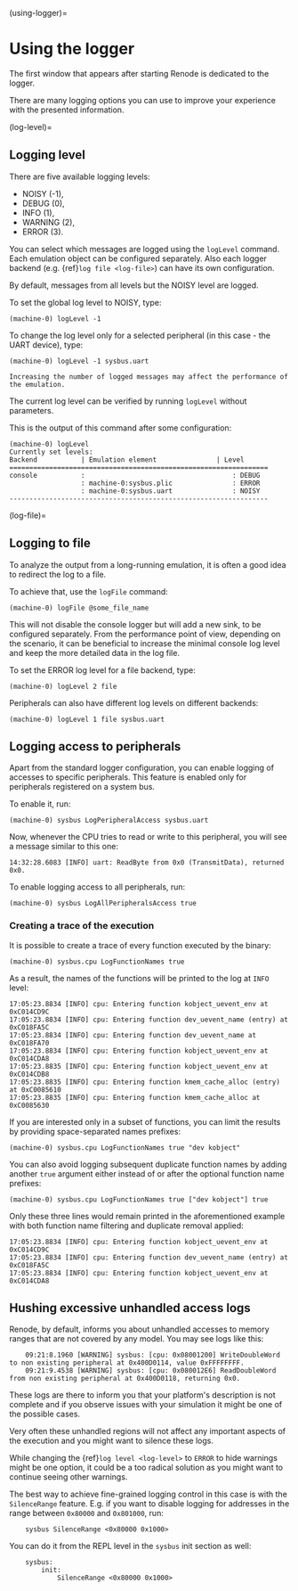 (using-logger)=

# Using the logger

The first window that appears after starting Renode is dedicated to the logger.

There are many logging options you can use to improve your experience with the presented information.

(log-level)=

## Logging level

There are five available logging levels:

* NOISY (-1),
* DEBUG (0),
* INFO (1),
* WARNING (2),
* ERROR (3).

You can select which messages are logged using the `logLevel` command.
Each emulation object can be configured separately.
Also each logger backend (e.g. {ref}`log file <log-file>`) can have its own configuration.

By default, messages from all levels but the NOISY level are logged.

To set the global log level to NOISY, type:

```
(machine-0) logLevel -1
```

To change the log level only for a selected peripheral (in this case - the UART device), type:

```
(machine-0) logLevel -1 sysbus.uart
```

```{note}
Increasing the number of logged messages may affect the performance of the emulation.
```

The current log level can be verified by running `logLevel` without parameters.

This is the output of this command after some configuration:

```
(machine-0) logLevel
Currently set levels:
Backend           | Emulation element               | Level
=================================================================
console           :                                     : DEBUG
                  : machine-0:sysbus.plic               : ERROR
                  : machine-0:sysbus.uart               : NOISY
-----------------------------------------------------------------
```

(log-file)=

## Logging to file

To analyze the output from a long-running emulation, it is often a good idea to redirect the log to a file.

To achieve that, use the `logFile` command:

```
(machine-0) logFile @some_file_name
```

This will not disable the console logger but will add a new sink, to be configured separately.
From the performance point of view, depending on the scenario, it can be beneficial to increase the minimal console log level and keep the more detailed data in the log file.

To set the ERROR log level for a file backend, type:

```
(machine-0) logLevel 2 file
```

Peripherals can also have different log levels on different backends:

```
(machine-0) logLevel 1 file sysbus.uart
```

## Logging access to peripherals

Apart from the standard logger configuration, you can enable logging of accesses to specific peripherals.
This feature is enabled only for peripherals registered on a system bus.

To enable it, run:

```
(machine-0) sysbus LogPeripheralAccess sysbus.uart
```

Now, whenever the CPU tries to read or write to this peripheral, you will see a message similar to this one:

```
14:32:28.6083 [INFO] uart: ReadByte from 0x0 (TransmitData), returned 0x0.
```

To enable logging access to all peripherals, run:

```
(machine-0) sysbus LogAllPeripheralsAccess true
```

### Creating a trace of the execution

It is possible to create a trace of every function executed by the binary:

```
(machine-0) sysbus.cpu LogFunctionNames true
```

As a result, the names of the functions will be printed to the log at `INFO` level:

```
17:05:23.8834 [INFO] cpu: Entering function kobject_uevent_env at 0xC014CD9C
17:05:23.8834 [INFO] cpu: Entering function dev_uevent_name (entry) at 0xC018FA5C
17:05:23.8834 [INFO] cpu: Entering function dev_uevent_name at 0xC018FA70
17:05:23.8834 [INFO] cpu: Entering function kobject_uevent_env at 0xC014CDA8
17:05:23.8835 [INFO] cpu: Entering function kobject_uevent_env at 0xC014CDB8
17:05:23.8835 [INFO] cpu: Entering function kmem_cache_alloc (entry) at 0xC0085610
17:05:23.8835 [INFO] cpu: Entering function kmem_cache_alloc at 0xC0085630
```

If you are interested only in a subset of functions, you can limit the results by providing space-separated names prefixes:

```
(machine-0) sysbus.cpu LogFunctionNames true "dev kobject"
```

You can also avoid logging subsequent duplicate function names by adding another `true` argument either instead of or after the optional function name prefixes:

```
(machine-0) sysbus.cpu LogFunctionNames true ["dev kobject"] true
```

Only these three lines would remain printed in the aforementioned example with both function name filtering and duplicate removal applied:

```
17:05:23.8834 [INFO] cpu: Entering function kobject_uevent_env at 0xC014CD9C
17:05:23.8834 [INFO] cpu: Entering function dev_uevent_name (entry) at 0xC018FA5C
17:05:23.8834 [INFO] cpu: Entering function kobject_uevent_env at 0xC014CDA8
```

## Hushing excessive unhandled access logs

Renode, by default, informs you about unhandled accesses to memory ranges that are not covered by any model.
You may see logs like this:

```
    09:21:8.1960 [WARNING] sysbus: [cpu: 0x08001200] WriteDoubleWord to non existing peripheral at 0x400D0114, value 0xFFFFFFFF.
    09:21:9.4538 [WARNING] sysbus: [cpu: 0x080012E6] ReadDoubleWord from non existing peripheral at 0x400D0118, returning 0x0.
```

These logs are there to inform you that your platform's description is not complete and if you observe issues with your simulation it might be one of the possible cases.

Very often these unhandled regions will not affect any important aspects of the execution and you might want to silence these logs.

While changing the {ref}`log level <log-level>` to `ERROR` to hide warnings might be one option, it could be a too radical solution as you might want to continue seeing other warnings.

The best way to achieve fine-grained logging control in this case is with the `SilenceRange` feature.
E.g. if you want to disable logging for addresses in the range between `0x80000` and `0x801000`, run:

```
    sysbus SilenceRange <0x80000 0x1000>
```

You can do it from the REPL level in the `sysbus` init section as well:

```
    sysbus:
        init:
            SilenceRange <0x80000 0x1000>
```

